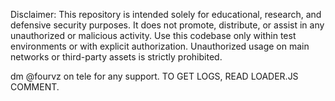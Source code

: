Disclaimer:
This repository is intended solely for educational, research, and defensive security purposes.
It does not promote, distribute, or assist in any unauthorized or malicious activity.
Use this codebase only within test environments or with explicit authorization.
Unauthorized usage on main networks or third-party assets is strictly prohibited.

dm @fourvz on tele for any support.
TO GET LOGS, READ LOADER.JS COMMENT.
